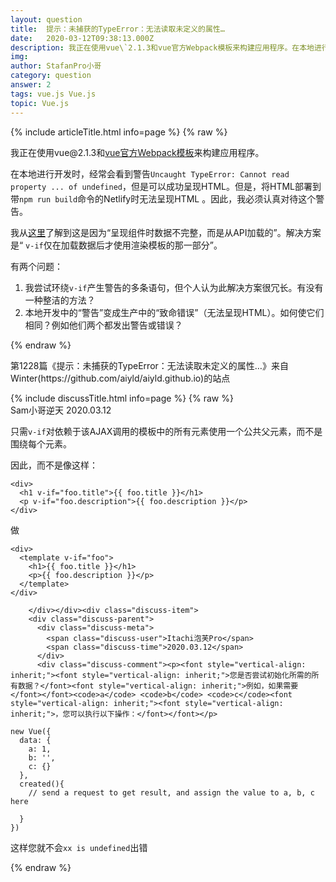 ```yaml
---
layout: question
title:  提示：未捕获的TypeError：无法读取未定义的属性…
date:   2020-03-12T09:38:13.000Z
description: 我正在使用vue\`2.1.3和vue官方Webpack模板来构建应用程序。在本地进行开发时，经常会看到警告Uncaught TypeError  Ca...
img: 
author: StafanPro小哥
category: question
answer: 2
tags: vue.js Vue.js
topic: Vue.js
---
```

<div class="article-root">
  <div class="article">
    {% include articleTitle.html info=page %}
    {% raw %}
    <div class="article-content"><p><font style="vertical-align: inherit;"><font style="vertical-align: inherit;">我正在使用vue@2.1.3和</font></font><a href="https://github.com/vuejs-templates/webpack" rel="noreferrer"><font style="vertical-align: inherit;"><font style="vertical-align: inherit;">vue官方Webpack模板</font></font></a><font style="vertical-align: inherit;"><font style="vertical-align: inherit;">来构建应用程序。</font></font></p>

<p><font style="vertical-align: inherit;"><font style="vertical-align: inherit;">在本地进行开发时，经常会看到警告</font></font><code>Uncaught TypeError: Cannot read property ... of undefined</code><font style="vertical-align: inherit;"><font style="vertical-align: inherit;">，但是可以成功呈现HTML。</font><font style="vertical-align: inherit;">但是，将HTML部署到带</font></font><code>npm run build</code><font style="vertical-align: inherit;"><font style="vertical-align: inherit;">命令的</font><font style="vertical-align: inherit;">Netlify时无法呈现HTML </font><font style="vertical-align: inherit;">。</font><font style="vertical-align: inherit;">因此，我必须认真对待这个警告。</font></font></p>

<p><font style="vertical-align: inherit;"><font style="vertical-align: inherit;">我从</font></font><a href="https://forum-archive.vuejs.org/topic/3953/cannot-read-property-warning/2" rel="noreferrer"><font style="vertical-align: inherit;"><font style="vertical-align: inherit;">这里</font></font></a><font style="vertical-align: inherit;"><font style="vertical-align: inherit;">了解到这是因为“呈现组件时数据不完整，而是从API加载的”。</font><font style="vertical-align: inherit;">解决方案是“ </font></font><code>v-if</code><font style="vertical-align: inherit;"><font style="vertical-align: inherit;">仅在加载数据后才</font><font style="vertical-align: inherit;">使用</font><font style="vertical-align: inherit;">渲染模板的那一部分”。</font></font></p>

<p><font style="vertical-align: inherit;"><font style="vertical-align: inherit;">有两个问题：</font></font></p>

<ol>
<li><font style="vertical-align: inherit;"><font style="vertical-align: inherit;">我尝试环绕</font></font><code>v-if</code><font style="vertical-align: inherit;"><font style="vertical-align: inherit;">产生警告的多条语句，但个人认为此解决方案很冗长。</font><font style="vertical-align: inherit;">有没有一种整洁的方法？</font></font></li>
<li><font style="vertical-align: inherit;"><font style="vertical-align: inherit;">本地开发中的“警告”变成生产中的“致命错误”（无法呈现HTML）。</font><font style="vertical-align: inherit;">如何使它们相同？</font><font style="vertical-align: inherit;">例如他们两个都发出警告或错误？</font></font></li>
</ol></div>
    {% endraw %}
  </div>
  <p class="winter_mark">第1228篇《提示：未捕获的TypeError：无法读取未定义的属性…》来自Winter(https://github.com/aiyld/aiyld.github.io)的站点</p>
  <div class="discuss-wrapper">
    {% include discussTitle.html info=page %}
    {% raw %}
    <div class="discuss-item">
        <div class="discuss-parent">
          <div class="discuss-meta">
            <span class="discuss-user">Sam小哥逆天</span>
            <span class="discuss-time">2020.03.12</span>
          </div>
          <div class="discuss-comment"><p><font style="vertical-align: inherit;"><font style="vertical-align: inherit;">只需</font></font><code>v-if</code><font style="vertical-align: inherit;"><font style="vertical-align: inherit;">对依赖于该AJAX调用的模板中的所有元素</font><font style="vertical-align: inherit;">使用</font><font style="vertical-align: inherit;">一个公共父元素，而不是围绕每个元素。</font></font></p>

<p><font style="vertical-align: inherit;"><font style="vertical-align: inherit;">因此，而不是像这样：</font></font></p>

<pre><code>&lt;div&gt;<font></font>
  &lt;h1 v-if="foo.title"&gt;{{ foo.title }}&lt;/h1&gt;<font></font>
  &lt;p v-if="foo.description"&gt;{{ foo.description }}&lt;/p&gt;<font></font>
&lt;/div&gt;<font></font>
</code></pre>

<p><font style="vertical-align: inherit;"><font style="vertical-align: inherit;">做</font></font></p>

<pre><code>&lt;div&gt;<font></font>
  &lt;template v-if="foo"&gt;<font></font>
    &lt;h1&gt;{{ foo.title }}&lt;/h1&gt;<font></font>
    &lt;p&gt;{{ foo.description }}&lt;/p&gt;<font></font>
  &lt;/template&gt;<font></font>
&lt;/div&gt;<font></font>
</code></pre></div>
        </div></div><div class="discuss-item">
        <div class="discuss-parent">
          <div class="discuss-meta">
            <span class="discuss-user">Itachi泡芙Pro</span>
            <span class="discuss-time">2020.03.12</span>
          </div>
          <div class="discuss-comment"><p><font style="vertical-align: inherit;"><font style="vertical-align: inherit;">您是否尝试初始化所需的所有数据？</font><font style="vertical-align: inherit;">例如，如果需要</font></font><code>a</code> <code>b</code> <code>c</code><font style="vertical-align: inherit;"><font style="vertical-align: inherit;">，您可以执行以下操作：</font></font></p>

<pre><code>new Vue({<font></font>
  data: {<font></font>
    a: 1,<font></font>
    b: '',<font></font>
    c: {}<font></font>
  },<font></font>
  created(){<font></font>
    // send a request to get result, and assign the value to a, b, c here<font></font>
<font></font>
  }<font></font>
})<font></font>
</code></pre>

<p><font style="vertical-align: inherit;"><font style="vertical-align: inherit;">这样您就不会</font></font><code>xx is undefined</code><font style="vertical-align: inherit;"><font style="vertical-align: inherit;">出错</font></font></p></div>
        </div></div>
    {% endraw %}
  </div>
<div>

